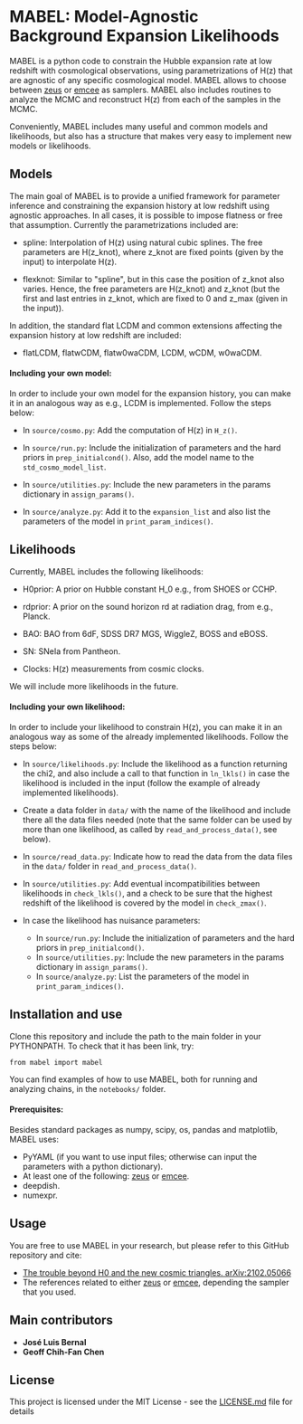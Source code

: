 # MABEL: Model-Agnostic Background Expansion Likelihoods

MABEL is a python code to constrain the Hubble expansion rate at low redshift with cosmological observations, using parametrizations of H(z) that are agnostic of any specific cosmological model. MABEL allows to choose between [zeus](https://github.com/minaskar/zeus) or [emcee](https://emcee.readthedocs.io/en/stable/) as samplers. MABEL also includes routines to analyze the MCMC and reconstruct H(z) from each of the samples in the MCMC.

Conveniently, MABEL includes many useful and common models and likelihoods, but also has a structure that makes very easy to implement new models or likelihoods. 

## Models

The main goal of MABEL is to provide a unified framework for parameter inference and constraining the expansion history at low redshift using agnostic approaches. In all cases, it is possible to impose flatness or free that assumption. Currently the parametrizations included are:

- spline: Interpolation of H(z) using natural cubic splines. The free parameters are H(z_knot), where z_knot are fixed points (given by the input) to interpolate H(z).

- flexknot: Similar to "spline", but in this case the position of z_knot also varies. Hence, the free parameters are H(z_knot) and z_knot (but the first and last entries in z_knot, which are fixed to 0 and z_max (given in the input)). 

In addition, the standard flat LCDM and common extensions affecting the expansion history at low redshift are included:

- flatLCDM, flatwCDM, flatw0waCDM, LCDM, wCDM, w0waCDM.

#### Including your own model:

In order to include your own model for the expansion history, you can make it in an analogous way as e.g., LCDM is implemented. Follow the steps below:

- In `source/cosmo.py`: Add the computation of H(z) in `H_z()`.

- In `source/run.py`: Include the initialization of parameters and the hard priors in `prep_initialcond()`. Also, add the model name to the `std_cosmo_model_list`.

- In `source/utilities.py`: Include the new parameters in the params dictionary in `assign_params()`.

- In `source/analyze.py`: Add it to the `expansion_list` and also list the parameters of the model in `print_param_indices()`.

## Likelihoods

Currently, MABEL includes the following likelihoods:

- H0prior: A prior on Hubble constant H_0 e.g., from SHOES or CCHP.

- rdprior: A prior on the sound horizon rd at radiation drag, from e.g., Planck.

- BAO: BAO from 6dF, SDSS DR7 MGS, WiggleZ, BOSS and eBOSS.

- SN: SNeIa from Pantheon.

- Clocks: H(z) measurements from cosmic clocks.

We will include more likelihoods in the future.

#### Including your own likelihood:

In order to include your likelihood to constrain H(z), you can make it in an analogous way as some of the already implemented likelihoods. Follow the steps below:

- In `source/likelihoods.py`: Include the likelihood as a function returning the chi2, and also include a call to that function in `ln_lkls()` in case the likelihood is included in the input (follow the example of already implemented likelihoods).

- Create a data folder in `data/` with the name of the likelihood and include there all the data files needed (note that the same folder can be used by more than one likelihood, as called by `read_and_process_data()`, see below).

- In `source/read_data.py`: Indicate how to read the data from the data files in the `data/` folder in `read_and_process_data()`.

- In `source/utilities.py`: Add eventual incompatibilities between likelihoods in `check_lkls()`, and a check to be sure that the highest redshift of the likelihood is covered by the model in `check_zmax()`.

- In case the likelihood has nuisance parameters:
    - In `source/run.py`: Include the initialization of parameters and the hard priors in `prep_initialcond()`.
    - In `source/utilities.py`: Include the new parameters in the params dictionary in `assign_params()`.
    - In `source/analyze.py`: List the parameters of the model in `print_param_indices()`.
    
## Installation and use

Clone this repository and include the path to the main folder in your PYTHONPATH. To check that it has been link, try:

```
from mabel import mabel
```

You can find examples of how to use MABEL, both for running and analyzing chains, in the `notebooks/` folder.

#### Prerequisites:

Besides standard packages as numpy, scipy, os, pandas and matplotlib, MABEL uses:

- PyYAML (if you want to use input files; otherwise can input the parameters with a python dictionary).
- At least one of the following: [zeus](https://github.com/minaskar/zeus) or [emcee](https://emcee.readthedocs.io/en/stable/).
- deepdish.
- numexpr.

## Usage

You are free to use MABEL in your research, but please refer to this GitHub repository and cite:

- [The trouble beyond H0 and the new cosmic triangles. arXiv:2102.05066](https://arxiv.org/abs/2102.05066)
- The references related to either [zeus](https://github.com/minaskar/zeus) or [emcee](https://emcee.readthedocs.io/en/stable/), depending the sampler that you used.

## Main contributors

* **José Luis Bernal**
* **Geoff Chih-Fan Chen**

## License

This project is licensed under the MIT License - see the [LICENSE.md](LICENSE.md) file for details






